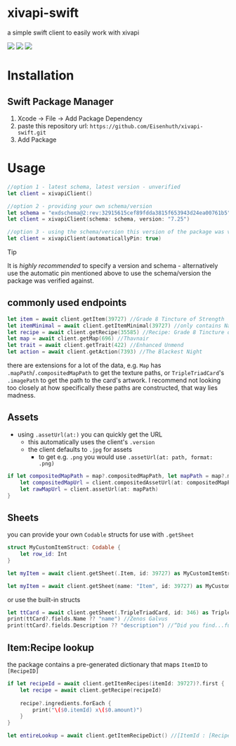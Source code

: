 # xivapi-swift
a simple swift client to easily work with xivapi

[![](https://img.shields.io/endpoint?url=https%3A%2F%2Fswiftpackageindex.com%2Fapi%2Fpackages%2FEisenhuth%2Fxivapi-swift%2Fbadge%3Ftype%3Dswift-versions)](https://swiftpackageindex.com/Eisenhuth/xivapi-swift)
[![](https://img.shields.io/endpoint?url=https%3A%2F%2Fswiftpackageindex.com%2Fapi%2Fpackages%2FEisenhuth%2Fxivapi-swift%2Fbadge%3Ftype%3Dplatforms)](https://swiftpackageindex.com/Eisenhuth/xivapi-swift)
[![](https://img.shields.io/badge/DocC-documentation-orange)](https://swiftpackageindex.com/eisenhuth/xivapi-swift/master/documentation/xivapi_swift/xivapiclient)


# Installation
## Swift Package Manager

1. Xcode -> File -> Add Package Dependency
2. paste this repository url: `https://github.com/Eisenhuth/xivapi-swift.git`
3. Add Package

# Usage
```swift
//option 1 - latest schema, latest version - unverified
let client = xivapiClient() 
```
```swift
//option 2 - providing your own schema/version
let schema = "exdschema@2:rev:32915615cef89fdda3815f653943d24ea00761b5"
let client = xivapiClient(schema: schema, version: "7.25")
```
```swift
//option 3 - using the schema/version this version of the package was verified against
let client = xivapiClient(automaticallyPin: true)
```
> [!TIP]
> It is _highly recommended_ to specify a version and schema - alternatively use the automatic pin mentioned above to use the schema/version the package was verified against.

## commonly used endpoints
```swift
let item = await client.getItem(39727) //Grade 8 Tincture of Strength
let itemMinimal = await client.getItemMinimal(39727) //only contains Name, Description, Icon
let recipe = await client.getRecipe(35585) //Recipe: Grade 8 Tincture of Strength
let map = await client.getMap(696) //Thavnair
let trait = await client.getTrait(422) //Enhanced Unmend
let action = await client.getAction(7393) //The Blackest Night
```
there are extensions for a lot of the data, e.g. `Map` has `.mapPath`/`.compositedMapPath` to get the texture paths, or `TripleTriadCard`'s `.imagePath` to get the path to the card's artwork. I recommend not looking too closely at how specifically these paths are constructed, that way lies madness.

## Assets

- using `.assetUrl(at:)` you can quickly get the URL
  - this automatically uses the client's `.version`
  - the client defaults to `.jpg` for assets
    - to get e.g. `.png` you would use `.assetUrl(at: path, format: .png)`

```swift
if let compositedMapPath = map?.compositedMapPath, let mapPath = map?.mapPath {
    let compositedMapUrl = client.compositedAssetUrl(at: compositedMapPath)
    let rawMapUrl = client.assetUrl(at: mapPath)
}
```

## Sheets
you can provide your own `Codable` structs for use with `.getSheet`
```swift
struct MyCustomItemStruct: Codable {
    let row_id: Int
}
```
```swift
let myItem = await client.getSheet(.Item, id: 39727) as MyCustomItemStruct?
```
```swift
let myItem = await client.getSheet(name: "Item", id: 39727) as MyCustomItemStruct?
```
or use the built-in structs
```swift
let ttCard = await client.getSheet(.TripleTriadCard, id: 346) as TripleTriadCard?
print(ttCard?.fields.Name ?? "name") //Zenos Galvus
print(ttCard?.fields.Description ?? "description") //“Did you find...fulfillment?”

```

## Item:Recipe lookup

the package contains a pre-generated dictionary that maps `ItemID` to `[RecipeID]`

```swift
if let recipeId = await client.getItemRecipes(itemId: 39727)?.first {
    let recipe = await client.getRecipe(recipeId)
    
    recipe?.ingredients.forEach {
        print("\($0.itemId) x\($0.amount)")
    }
}

let entireLookup = await client.getItemRecipeDict() //[ItemId : [RecipeId]]
```

